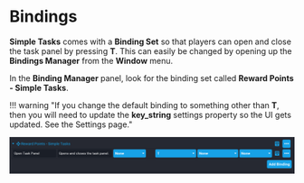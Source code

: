 # Bindings

**Simple Tasks** comes with a **Binding Set** so that players can open and close the task panel by pressing **T**. This can easily be changed by opening up the **Bindings Manager** from the **Window** menu.

In the **Binding Manager** panel, look for the binding set called **Reward Points - Simple Tasks**.

!!! warning "If you change the default binding to something other than **T**, then you will need to update the **key_string** settings property so the UI gets updated. See the Settings page."

![Screenshot](../images/5.png)
